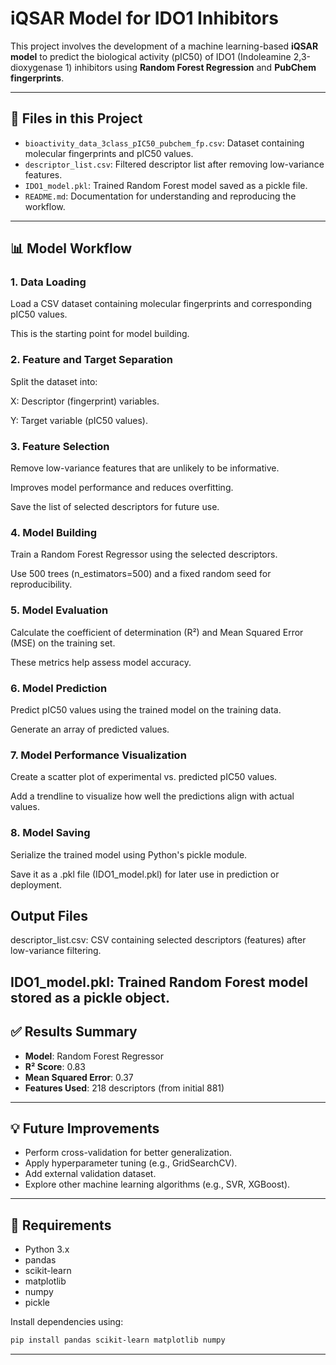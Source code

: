 # iQSAR Model for IDO1 Inhibitors

This project involves the development of a machine learning-based **iQSAR model** to predict the biological activity (pIC50) of IDO1 (Indoleamine 2,3-dioxygenase 1) inhibitors using **Random Forest Regression** and **PubChem fingerprints**.

---

## 📁 Files in this Project

- `bioactivity_data_3class_pIC50_pubchem_fp.csv`: Dataset containing molecular fingerprints and pIC50 values.
- `descriptor_list.csv`: Filtered descriptor list after removing low-variance features.
- `IDO1_model.pkl`: Trained Random Forest model saved as a pickle file.
- `README.md`: Documentation for understanding and reproducing the workflow.

---

## 📊 Model Workflow

### 1. Data Loading
Load a CSV dataset containing molecular fingerprints and corresponding pIC50 values.

This is the starting point for model building.

### 2. Feature and Target Separation
Split the dataset into:

X: Descriptor (fingerprint) variables.

Y: Target variable (pIC50 values).

### 3. Feature Selection
Remove low-variance features that are unlikely to be informative.

Improves model performance and reduces overfitting.

Save the list of selected descriptors for future use.

### 4. Model Building
Train a Random Forest Regressor using the selected descriptors.

Use 500 trees (n_estimators=500) and a fixed random seed for reproducibility.

### 5. Model Evaluation
Calculate the coefficient of determination (R²) and Mean Squared Error (MSE) on the training set.

These metrics help assess model accuracy.

### 6. Model Prediction
Predict pIC50 values using the trained model on the training data.

Generate an array of predicted values.

### 7. Model Performance Visualization
Create a scatter plot of experimental vs. predicted pIC50 values.

Add a trendline to visualize how well the predictions align with actual values.

### 8. Model Saving
Serialize the trained model using Python's pickle module.

Save it as a .pkl file (IDO1_model.pkl) for later use in prediction or deployment.

## Output Files
descriptor_list.csv: CSV containing selected descriptors (features) after low-variance filtering.

IDO1_model.pkl: Trained Random Forest model stored as a pickle object.
---

## ✅ Results Summary

- **Model**: Random Forest Regressor
- **R² Score**: 0.83
- **Mean Squared Error**: 0.37
- **Features Used**: 218 descriptors (from initial 881)

---

## 💡 Future Improvements

- Perform cross-validation for better generalization.
- Apply hyperparameter tuning (e.g., GridSearchCV).
- Add external validation dataset.
- Explore other machine learning algorithms (e.g., SVR, XGBoost).

---

## 📌 Requirements

- Python 3.x
- pandas
- scikit-learn
- matplotlib
- numpy
- pickle

Install dependencies using:
```bash
pip install pandas scikit-learn matplotlib numpy
```

---
